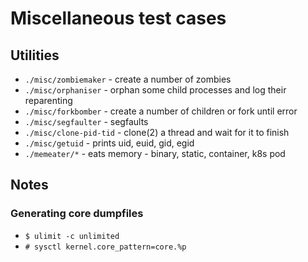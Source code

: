 # Miscellaneous test cases

## Utilities

* `./misc/zombiemaker` - create a number of zombies
* `./misc/orphaniser` - orphan some child processes and log their reparenting
* `./misc/forkbomber` - create a number of children or fork until error
* `./misc/segfaulter` - segfaults
* `./misc/clone-pid-tid` - clone(2) a thread and wait for it to finish
* `./misc/getuid` - prints uid, euid, gid, egid
* `./memeater/*` - eats memory - binary, static, container, k8s pod

## Notes

### Generating core dumpfiles
* `$ ulimit -c unlimited`
* `# sysctl kernel.core_pattern=core.%p`
